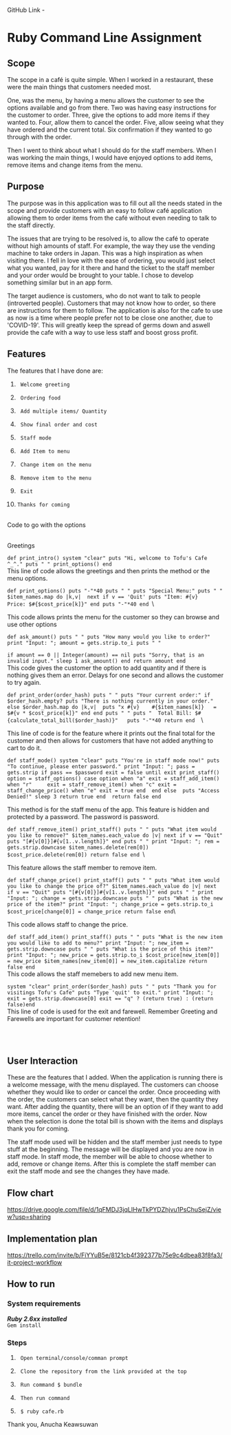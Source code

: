 GitHub Link - 

# Ruby Command Line Assignment

## Scope

The scope in a café is quite simple. When I worked in a restaurant, these were the main things that customers needed most.
 
One, was the menu, by having a menu allows the customer to see the options available and go from there. Two was having easy instructions for the customer to order. Three, give the options to add more items if they wanted to. Four, allow them to cancel the order. Five, allow seeing what they have ordered and the current total. Six confirmation if they wanted to go through with the order.
 
Then I went to think about what I should do for the staff members. When I was working the main things, I would have enjoyed options to add items, remove items and change items from the menu.

## Purpose

The purpose was in this application was to fill out all the needs stated in the scope and provide customers with an easy to follow café application allowing them to order items from the café without even needing to talk to the staff directly.
 
The issues that are trying to be resolved is, to allow the café to operate without high amounts of staff. For example, the way they use the vending machine to take orders in Japan. This was a high inspiration as when visiting there. I fell in love with the ease of ordering, you would just select what you wanted, pay for it there and hand the ticket to the staff member and your order would be brought to your table. I chose to develop something similar but in an app form.
 
The target audience is customers, who do not want to talk to people (introverted people). Customers that may not know how to order, so there are instructions for them to follow. The application is also for the cafe to use as now is a time where people prefer not to be close one another, due to 'COVID-19'. This will greatly keep the spread of germs down and aswell provide the cafe with a way to use less staff and boost gross profit. 
 
## Features

The features that I have done are:

1.  	Welcome greeting
2.      Ordering food
3.      Add multiple items/ Quantity
4.      Show final order and cost
5.      Staff mode
6.      Add Item to menu
7.      Change item on the menu
8.      Remove item to the menu
9.      Exit
10.     Thanks for coming
<br>
Code to go with the options
<br>
<br>

Greetings

 `def print_intro()
    system "clear"
	puts "Hi, welcome to Tofu's Cafe ^_^."
	puts " "
	print_options()
end
`\
This line of code allows the greetings and then prints the method or the menu options.

`def print_options()
	puts "-"*40
	puts " "
    puts "Special Menu:"
    puts " "
	$item_names.map do |k,v| 
		next if v == 'Quit'
		puts "Item: #{v} 	Price: $#{$cost_price[k]}"
	end
	puts "-"*40
end
`\

This code allows prints the menu for the customer so they can browse and use other options

` def ask_amount()
	puts " "
	puts "How many would you like to order?"
	print "Input: "; amount = gets.strip.to_i
	puts " " `

`if amount == 0 || Integer(amount) == nil
		puts "Sorry, that is an invalid input."
		sleep 1
		ask_amount()
	end
	return amount end 
    `\
This code gives the customer the option to add quantity and if there is nothing gives them an error. Delays for one second and allows the customer to try again. 

`def print_order(order_hash)
	puts " "
	puts "Your current order:"
	if $order_hash.empty?
		puts "There is nothing currently in your order."
	else
		$order_hash.map do |k,v| 
			puts "x #{v}	#{$item_names[k]} 	= $#{v * $cost_price[k]}"
		end
	end
	puts " "
	puts "	Total Bill: $#{calculate_total_bill($order_hash)}"	
	puts "-"*40
	return end 
    `\

This line of code is for the feature where it prints out the final total for the customer and then allows for customers that have not added anything to cart to do it.

`def staff_mode()
	system "clear"
	puts "You're in staff mode now!"
	puts "To continue, please enter password."
	print "Input: "; pass = gets.strip
	if pass == $password
		exit = false
		until exit
		print_staff()
		option = staff_options()
			case option
				when "a"
					exit = staff_add_item()
				when "r"	
					exit = staff_remove_item()
				when "c"
					exit = staff_change_price()
				when "e"
					exit = true
			end 
		end
	else 
		puts "Access Denied!"
		sleep 3
		return true
	end 
	return false end`

This method is for the staff menu of the app. This feature is hidden and protected by a password. The password is password.

 `def staff_remove_item()
	print_staff()
	puts " "
	puts "What item would you like to remove?"
	$item_names.each_value do |v|
		next if v == "Quit"
		puts "[#{v[0]}]#{v[1..v.length]}"
	end
	puts " "
	print "Input: "; rem = gets.strip.downcase
	$item_names.delete(rem[0])
	$cost_price.delete(rem[0])
	return false end
    `\ 

This feature allows the staff member to remove item. 

` def staff_change_price()
	print_staff()
	puts " "
	puts "What item would you like to change the price of?"
	$item_names.each_value do |v|
		next if v == "Quit"
		puts "[#{v[0]}]#{v[1..v.length]}"
	end
	puts " "
	print "Input: "; change = gets.strip.downcase
	puts " "
	puts "What is the new price of the item?"
	print "Input: "; change_price = gets.strip.to_i
	$cost_price[change[0]] = change_price
	return false end `\ 

 This code allows staff to change the price.

`def staff_add_item()
	print_staff()
	puts " "
	puts "What is the new item you would like to add to menu?"
	print "Input: "; new_item = gets.strip.downcase
	puts " "
	puts "What is the price of this item?"
	print "Input: "; new_price = gets.strip.to_i
	$cost_price[new_item[0]] = new_price
	$item_names[new_item[0]] = new_item.capitalize
	return false end `\
 This code allows the staff memebers to add new menu item.

`system "clear"
	print_order($order_hash)
	puts " "
	puts "Thank you for visitings Tofu's Cafe"
	puts "Type 'quit' to exit."
	print "Input: "; exit = gets.strip.downcase[0]
	exit == "q" ? (return true) : (return false)end`\
This line of code is used for the exit and farewell. Remember Greeting and Farewells are important for customer retention!

 <br>
 <br>

## User Interaction

These are the features that I added. When the application is running there is a welcome message, with the menu displayed. The customers can choose whether they would like to order or cancel the order. Once proceeding with the order, the customers can select what they want, then the quantity they want. After adding the quantity, there will be an option of if they want to add more items, cancel the order or they have finished with the order. Now when the selection is done the total bill is shown with the items and displays thank you for coming.
 
The staff mode used will be hidden and the staff member just needs to type stuff at the beginning. The message will be displayed and you are now in staff mode. In staff mode, the member will be able to choose whether to add, remove or change items. After this is complete the staff member can exit the staff mode and see the changes they have made.

## Flow chart
https://drive.google.com/file/d/1qFMDJ3jqLIHwTkPYDZhjvu1PsChuSejZ/view?usp=sharing

## Implementation plan
https://trello.com/invite/b/FiYYuB5e/8121cb4f392377b75e9c4dbea83f8fa3/it-project-workflow 
<br>
## How to run
### System requirements 
***Ruby 2.6xx installed***\
```Gem install```

### Steps
1.      Open terminal/console/comman prompt
2.      Clone the repository from the link provided at the top
3.      Run command $ bundle
4.      Then run command 
5.    	$ ruby cafe.rb

Thank you,
Anucha Keawsuwan
